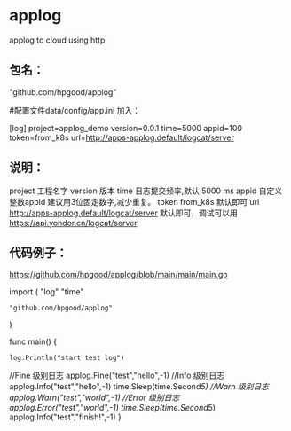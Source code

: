 # applog
applog to cloud using http.

## 包名：
"github.com/hpgood/applog"

#配置文件data/config/app.ini
加入：

[log]
project=applog_demo
version=0.0.1
time=5000
appid=100
token=from_k8s
url=http://apps-applog.default/logcat/server

## 说明：
project 工程名字
version 版本
time 日志提交频率,默认 5000 ms
appid 自定义整数appid 建议用3位固定数字,减少重复。
token from_k8s 默认即可
url  http://apps-applog.default/logcat/server  默认即可，调试可以用 https://api.yondor.cn/logcat/server

## 代码例子：

https://github.com/hpgood/applog/blob/main/main/main.go

import (
	"log"
	"time"

	"github.com/hpgood/applog"
)

func main() {

	log.Println("start test log")
  //Fine 级别日志
  applog.Fine("test","hello",-1)
  //Info 级别日志
	applog.Info("test","hello",-1)
	time.Sleep(time.Second*5)
  //Warn 级别日志
	applog.Warn("test","world",-1)
  //Error 级别日志
  applog.Error("test","world",-1)
	time.Sleep(time.Second*5)
	applog.Info("test","finish!",-1)
}

